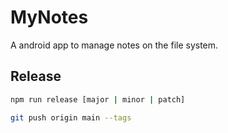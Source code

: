 # MyNotes

A android app to manage notes on the file system.

## Release

```bash
npm run release [major | minor | patch]

git push origin main --tags
```
